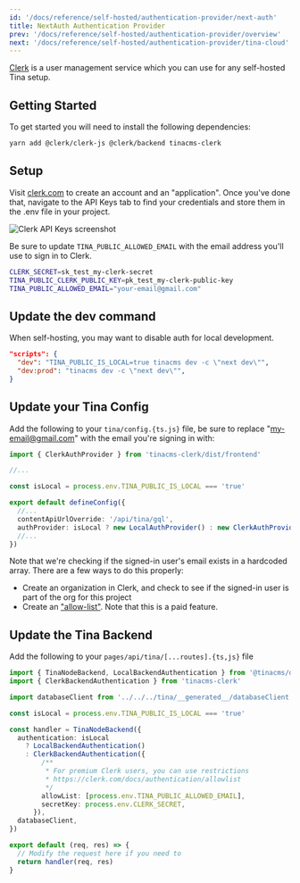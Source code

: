 ```yaml
---
id: '/docs/reference/self-hosted/authentication-provider/next-auth'
title: NextAuth Authentication Provider
prev: '/docs/reference/self-hosted/authentication-provider/overview'
next: '/docs/reference/self-hosted/authentication-provider/tina-cloud'
---
```


[Clerk](https://clerk.com) is a user management service which you can use for any self-hosted Tina setup.

## Getting Started

To get started you will need to install the following dependencies:

```bash
yarn add @clerk/clerk-js @clerk/backend tinacms-clerk
```

## Setup

Visit [clerk.com](https://clerk.com/) to create an account and an "application". Once you've done that, navigate to the API Keys tab to find your credentials and store them in the .env file in your project.

![Clerk API Keys screenshot](/img/clerk-api-keys-screenshot.png)

Be sure to update `TINA_PUBLIC_ALLOWED_EMAIL` with the email address you'll use to sign in to Clerk.

```bash
CLERK_SECRET=sk_test_my-clerk-secret
TINA_PUBLIC_CLERK_PUBLIC_KEY=pk_test_my-clerk-public-key
TINA_PUBLIC_ALLOWED_EMAIL="your-email@gmail.com"
```

## Update the dev command

When self-hosting, you may want to disable auth for local development.

```json
"scripts": {
  "dev": "TINA_PUBLIC_IS_LOCAL=true tinacms dev -c \"next dev\"",
  "dev:prod": "tinacms dev -c \"next dev\"",
}
```

## Update your Tina Config

Add the following to your `tina/config.{ts.js}` file, be sure to replace "my-email@gmail.com" with the email you're signing in with:

```ts
import { ClerkAuthProvider } from 'tinacms-clerk/dist/frontend'

//...

const isLocal = process.env.TINA_PUBLIC_IS_LOCAL === 'true'

export default defineConfig({
  //...
  contentApiUrlOverride: '/api/tina/gql',
  authProvider: isLocal ? new LocalAuthProvider() : new ClerkAuthProvider(),
  //...
})
```

Note that we're checking if the signed-in user's email exists in a hardcoded array. There are a few ways to do this properly:

- Create an organization in Clerk, and check to see if the signed-in user is part of the org for this project
- Create an ["allow-list"](https://clerk.com/docs/authentication/allowlist). Note that this is a paid feature.

## Update the Tina Backend

Add the following to your `pages/api/tina/[...routes].{ts,js}` file

```ts
import { TinaNodeBackend, LocalBackendAuthentication } from '@tinacms/datalayer'
import { ClerkBackendAuthentication } from 'tinacms-clerk'

import databaseClient from '../../../tina/__generated__/databaseClient'

const isLocal = process.env.TINA_PUBLIC_IS_LOCAL === 'true'

const handler = TinaNodeBackend({
  authentication: isLocal
    ? LocalBackendAuthentication()
    : ClerkBackendAuthentication({
        /**
         * For premium Clerk users, you can use restrictions
         * https://clerk.com/docs/authentication/allowlist
         */
        allowList: [process.env.TINA_PUBLIC_ALLOWED_EMAIL],
        secretKey: process.env.CLERK_SECRET,
      }),
  databaseClient,
})

export default (req, res) => {
  // Modify the request here if you need to
  return handler(req, res)
}
```
